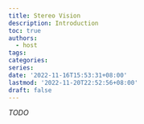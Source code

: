 ```yaml
---
title: Stereo Vision
description: Introduction
toc: true
authors:
  - host
tags:
categories:
series:
date: '2022-11-16T15:53:31+08:00'
lastmod: '2022-11-20T22:52:56+08:00'
draft: false
---
```


_TODO_